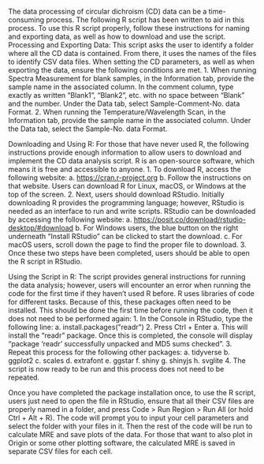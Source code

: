 The data processing of circular dichroism (CD) data can be a time-consuming process. The following R script has been written to aid in this process. To use this R script properly, follow these instructions for naming and exporting data, as well as how to download and use the script.
Processing and Exporting Data:
This script asks the user to identify a folder where all the CD data is contained. From there, it uses the names of the files to identify CSV data files. When setting the CD parameters, as well as when exporting the data, ensure the following conditions are met.
    1.	When running Spectra Measurement for blank samples, in the Information tab, provide the sample name in the associated column. In the comment column, type exactly as written “Blank1”, “Blank2”, etc. with no space between “Blank” and the number. Under the Data tab, select Sample-Comment-No. data Format.
    2.	When running the Temperature/Wavelength Scan, in the Information tab, provide the sample name in the associated column. Under the Data tab, select the Sample-No. data Format.

Downloading and Using R:
For those that have never used R, the following instructions provide enough information to allow users to download and implement the CD data analysis script. R is an open-source software, which means it is free and accessible to anyone.
    1.	To download R, access the following website:
        a.	https://cran.r-project.org
        b.	Follow the instructions on that website. Users can download R for Linux, macOS, or Windows at the top of the screen.
    2.	Next, users should download RStudio. Initially downloading R provides the programming language; however, RStudio is needed as an interface to run and write scripts. RStudio can be downloaded by accessing the following website:
        a.	https://posit.co/download/rstudio-desktop/#download
        b.	For Windows users, the blue button on the right underneath “Install RStudio” can be clicked to start the download.
        c.	For macOS users, scroll down the page to find the proper file to download.
    3.	Once these two steps have been completed, users should be able to open the R script in RStudio.

Using the Script in R:
The script provides general instructions for running the data analysis; however, users will encounter an error when running the code for the first time if they haven’t used R before. R uses libraries of code for different tasks. Because of this, these packages often need to be installed. This should be done the first time before running the code, then it does not need to be performed again:
    1.	In the Console in RStudio, type the following line:
        a.	install.packages("readr")
    2.	Press Ctrl + Enter
        a.	This will install the “readr” package. Once this is completed, the console will display “package ‘readr’ successfully unpacked and MD5 sums checked”.
    3.	Repeat this process for the following other packages:
        a.	tidyverse
        b.	ggplot2
        c.	scales
        d.	extrafont
        e.	ggstar
        f.	shiny
        g.	shinyjs
        h.	svglite
    4.	The script is now ready to be run and this process does not need to be repeated.

Once you have completed the package installation once, to use the R script, users just need to open the file in RStudio, ensure that all their CSV files are properly named in a folder, and press Code > Run Region > Run All (or hold Ctrl + Alt + R). The code will prompt you to input your cell parameters and select the folder with your files in it. Then the rest of the code will be run to calculate MRE and save plots of the data. For those that want to also plot in Origin or some other plotting software, the calculated MRE is saved in separate CSV files for each cell.
